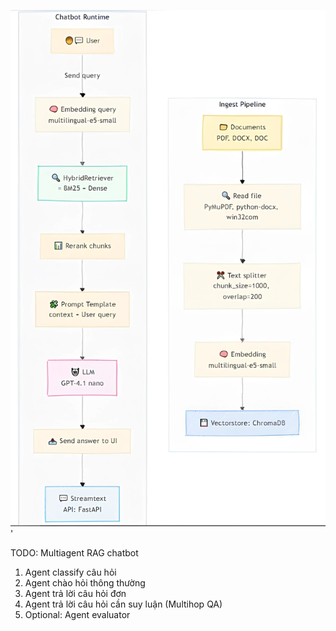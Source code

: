 ![Chatbot CALS](CALS.png)'

TODO: Multiagent RAG chatbot 
1. Agent classify câu hỏi
2. Agent chào hỏi thông thường
3. Agent trả lời câu hỏi đơn 
4. Agent trả lời câu hỏi cần suy luận (Multihop QA)
5. Optional: Agent evaluator